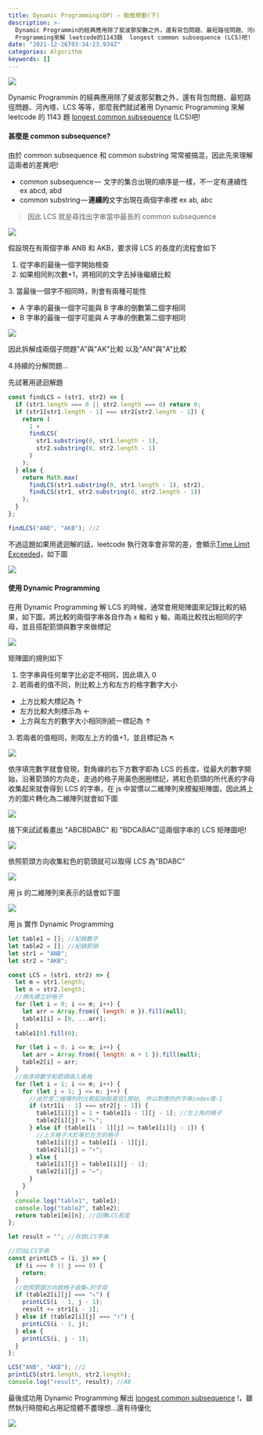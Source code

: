 ```yaml
---
title: Dynamic Programming(DP) — 動態規劃(下)
description: >-
  Dynamic Programmin的經典應用除了斐波那契數之外，還有背包問題、最短路徑問題、河內塔、LCS等等，那麼我們就試著用Dynamic
  Programming來解 leetcode的1143題  longest common subsequence (LCS)吧!
date: "2021-12-26T03:34:23.934Z"
categories: Algorithm
keywords: []
---
```


![](/img/1__LFHGdDxa6__RkEEgsYIt4Lg.jpeg)

Dynamic Programmin 的經典應用除了斐波那契數之外，還有背包問題、最短路徑問題、河內塔、LCS 等等，那麼我們就試著用 Dynamic Programming 來解 leetcode 的 1143 題 [longest common subsequence](https://leetcode.com/problems/longest-common-subsequence/) (LCS)吧!

#### 甚麼是 common subsequence?

由於 common subsequence 和 common substring 常常被搞混，因此先來理解這兩者的差異吧!

- common subsequence —  文字的集合出現的順序是一樣，不一定有連續性 ex abcd, abd
- common substring — **連續的**文字出現在兩個字串裡 ex ab, abc

> 因此 LCS 就是尋找出字串當中最長的 common subsequence

![](/img/1__SxopzgQOEsxYwo__1Cfe6MA.png)

假設現在有兩個字串 ANB 和 AKB，要求得 LCS 的長度的流程會如下

1.  從字串的最後一個字開始檢查
2.  如果相同則次數+1，將相同的文字去掉後繼續比較

3\. 當最後一個字不相同時，則會有兩種可能性

- A 字串的最後一個字可能與 B 字串的倒數第二個字相同
- B 字串的最後一個字可能與 A 字串的倒數第二個字相同

![](/img/1__NL4TeQfA2J2ye4dYSzncbg.png)

因此拆解成兩個子問題"A"與"AK"比較 以及"AN"與"A"比較

4.持續的分解問題…

先試著用遞迴解題

```javascript
const findLCS = (str1, str2) => {
  if (str1.length === 0 || str2.length === 0) return 0;
  if (str1[str1.length - 1] === str2[str2.length - 1]) {
    return (
      1 +
      findLCS(
        str1.substring(0, str1.length - 1),
        str2.substring(0, str2.length - 1)
      )
    );
  } else {
    return Math.max(
      findLCS(str1.substring(0, str1.length - 1), str2),
      findLCS(str1, str2.substring(0, str2.length - 1))
    );
  }
};

findLCS("ANB", "AKB"); //2
```

不過這題如果用遞迴解的話，leetcode 執行效率會非常的差，會顯示[Time Limit Exceeded](https://leetcode.com/submissions/detail/553641456/)，如下圖

![](/img/1__zAnjch92PQSShvFBmoPKwQ.png)

#### 使用 Dynamic Programming

在用 Dynamic Programming 解 LCS 的時候，通常會用矩陣圖來記錄比較的結果，如下圖，將比較的兩個字串各自作為 x 軸和 y 軸，兩兩比較找出相同的字母，並且搭配箭頭與數字來做標記

![](/img/1__AX0yw7j9aYCfz7N4tAPz3w.png)

矩陣圖的規則如下

1.  空字串與任何單字比必定不相同，因此填入 0
2.  若兩者的值不同，則比較上方和左方的格字數字大小

- 上方比較大標記為 ↑
- 左方比較大則標示為 ←
- 上方與左方的數字大小相同則統一標記為 ↑

3\. 若兩者的值相同，則取左上方的值+1，並且標記為 ↖

![](/img/1____l4xPf9RUbIWY45xf1uCtA.png)

依序填完數字就會發現，對角線的右下方數字即為 LCS 的長度，從最大的數字開始，沿著箭頭的方向走，走過的格子用黃色圈圈標記，將紅色箭頭的所代表的字母收集起來就會得到 LCS 的字串，在 js 中習慣以二維陣列來模擬矩陣圖，因此將上方的圖片轉化為二維陣列就會如下圖

![](/img/1__N7t8D1BGMV2DWEFMWoLzUA.png)

接下來試試看畫出 "ABCBDABC" 和 "BDCABAC"這兩個字串的 LCS 矩陣圖吧!

![](/img/1__1IDpSs6zgy0QYUmiUHc1mg.png)

依照箭頭方向收集紅色的箭頭就可以取得 LCS 為"BDABC"

![](/img/1__gYelOhaptP2UMiUToGHplQ.png)

用 js 的二維陣列來表示的話會如下圖

![](/img/1__s6OyOzzcjDs__BwnUpR8Tcw.png)

用 js 實作 Dynamic Programming

```javascript
let table1 = []; //紀錄數字
let table2 = []; //紀錄箭頭
let str1 = "ANB";
let str2 = "AKB";

const LCS = (str1, str2) => {
  let m = str1.length;
  let n = str2.length;
  //預先建立好格子
  for (let i = 0; i <= m; i++) {
    let arr = Array.from({ length: n }).fill(null);
    table1[i] = [0, ...arr];
  }
  table1[0].fill(0);

  for (let i = 0; i <= m; i++) {
    let arr = Array.from({ length: n + 1 }).fill(null);
    table2[i] = arr;
  }
  //依序將數字和箭頭填入表格
  for (let i = 1; i <= m; i++) {
    for (let j = 1; j <= n; j++) {
      //由於是二維陣列的比較起始點是從1開始, 所以對應的的字串index需-1
      if (str1[i - 1] === str2[j - 1]) {
        table1[i][j] = 1 + table1[i - 1][j - 1]; //左上角的格子
        table2[i][j] = "↖";
      } else if (table1[i - 1][j] >= table1[i][j - 1]) {
        //上方格子大於等於左方的格子
        table1[i][j] = table1[i - 1][j];
        table2[i][j] = "↑";
      } else {
        table1[i][j] = table1[i][j - 1];
        table2[i][j] = "←";
      }
    }
  }
  console.log("table1", table1);
  console.log("table2", table2);
  return table1[m][n]; //回傳LCS長度
};

let result = ""; //存放LCS字串

//印出LCS字串
const printLCS = (i, j) => {
  if (i === 0 || j === 0) {
    return;
  }
  //依照箭頭方向跳格子收集↖的字母
  if (table2[i][j] === "↖") {
    printLCS(i - 1, j - 1);
    result += str1[i - 1];
  } else if (table2[i][j] === "↑") {
    printLCS(i - 1, j);
  } else {
    printLCS(i, j - 1);
  }
};

LCS("ANB", "AKB"); //2
printLCS(str1.length, str2.length);
console.log("result", result); //AB
```

最後成功用 Dynamic Programming 解出 [longest common subsequence](https://leetcode.com/problems/longest-common-subsequence/) !，雖然執行時間和占用記憶體不盡理想…還有待優化

![](/img/1__NrykSzxaBGnI6PB0b1Htfg.png)
